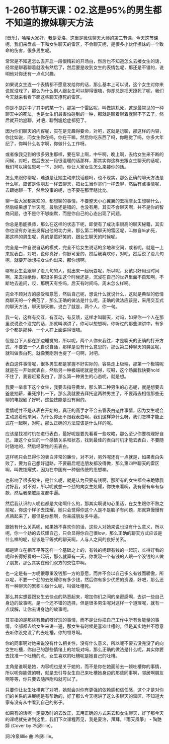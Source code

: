 # 1-260节聊天课：02.这是95%的男生都不知道的撩妹聊天方法

[音乐]，哈喽大家好，我是夏洛，这里是微信聊天大师的第二节课，今天这节课呢，我们来盘点一下和女生聊天的雷区，不会聊天呢，是很多小伙伴撩妹的一个致命的伤害，很多男生呢。

常常是不知道怎么去开启一段很精彩的开场白，然后也不知道怎么去接女生的话，经常是聊着聊着就没有然后了，然后要是收到女生的表情包呢，那还是不错的，说明他对你还有一点点兴趣。

如果说女生连一个表情都不愿意发给你的话，那么基本上可以说，这个女生对你来说就没戏了，那么为什么别人跟女生可以聊得很嗨，你却总是把天撩死了呢，我们今天就来看看下面这些聊天撩死的雷区。

你是不是踩中了其中的某一个，那第一个雷区呢，叫做尴尬死，这是最常见的一种聊天中的死法，也是女生们最害怕碰到的一种，那就是聊着聊着就聊不下去了，然后就开始尬聊，对吧，聊到尴尬症都犯了。

因为你们聊天的内容呢，实在是无趣得要命，对吧，这就是尬聊，那这样的内容，你比如说，问女生你在吗，你在干嘛，然后你吃东西了吗，你睡觉了吗，你多大年纪了，你叫什么名字啊，你做什么工作呀。

或者像我见到的很多男生那样，要在早上啊，中午啊，晚上啊，去给女生来不断的问候，对吧，然后去发一段很温暖的话那样，那其实你这样去跟女生聊天的话呢，我们可以换位思考一下，对吧，你让人家女生怎么来接你的话。

怎么来跟你聊呢，难道是让她主动来找话题吗，也不现实，那么正确的聊天方法是什么呢，应该是像朋友一样去聊天，把女生当作哥们一样去聊，然后有点事情呢，去跟她聊一下，然后没事的呢，也不要在那里瞎比比。

聊一些大家都喜欢的，都想聊的事情，不要整天小心翼翼的去揣摩女生想聊什么，然后结果想了半天呢，最后还是错的，也没有用，其实不会聊天啊，并不是你的智商问题，也不是你不够幽默，而是你自己的心态出现了问题。

你总是患能换师，那么在这样的状态下呢，即使有了成功率很高的聊天秘籍，其实你也没有办法去发挥出他的功力来，那么第二种聊天的雷区呢，叫做自high死，那这样的男生呢，真的是蛮好笑的，跟女生聊天的时候呢。

完全是一种自说自话的模式，完全不给女生说话的余地和空间，或者呢，就是一上来就表白，对吧，说你真好，你挺可爱的，然后我喜欢你，对吧，然后说了没几句呢，就要开始想把女生约出来，那你想啊。

哪有女生会跟聊了没几句的人，就出来一起玩耍呢，所以呢，女孩只好用没时间啊，来去拒绝你，那很多男生这个时候还是，沉浸在自己的世界里面不自知啊，不断地去追问，哎，那明天有空吗，后天有时间吗，周末怎么样啊。

完全不顾对方的感受和意愿，然后自己呢，想说什么就说什么，这就是典型的低情商聊天的一个典范了，那么正确的做法是什么呢，正确的做法应该是，采用交互式的聊天方法，聊天聊天嘛，说白了就是，两个人，你一句。

我一句，这样有交互，有互动，有反馈，这样才叫聊天，对吗，如果你一个人在那里说说说个没完的话，那就叫演讲了，你可以想想啊，你听过的那些演讲中，有多少个都是那种，一个人在上面讲得很嗨。

但是台下人都在那边睡觉的，所以呢，两个人你来我往，才是聊天的正确的打开方式，不要去一个人自说自话，那样是没有什么意思的，那么第三种聊天的类区呢，就叫做表白死，就像我刚刚也提了一句啊，对吧。

表白这件事情呢，很多男生都是掌握不好实际的，容易走上极端，那第一个极端呢就是在一开始就表白，然后另一种极端呢就是觉得，哎呀，这个场面我快要hold不住了，我要赶紧表白了，那么第一种男生的心态呢，就是想。

我要一举拿下这个女生，我要去指导黄龙，那么第二种男生的心态呢，就是想要去釜底抽薪，垂死挣扎一下，那么我就要去拜托这两种男生了，不要再去相信那些无聊的电视剧了好吗，这些技能是没有用的。

爱情呢并不是从表白开始的，真正的高手才不会去管表白这件事情，因为女生呢会主动追着他来问，为什么你还不跟我表白啊，我们这样算什么呀，我们怎样才能正式在一起啊，对吧，那么正确的方法应该是什么样的呢。

应该是找准时机在进行表白，最好呢是要先看看一些攻略，那么至少你要梳理好自己，跟这个女生的一个感情关系和状态，找到最佳的表白时机才能去表白，不要随时随地的，然后经常性的去表白。

这样呢只会显得你的表白非常的廉价，对不对，另外呢还有一点就是，如果表白失败了，要为自己想好退路，不要最后呢连朋友都没得做，那么第四种聊天的雷区啊，叫做炫耀式，因为在中国有一种很传统的思想嘛。

也影响了很多男生，是什么呢，就是认为只要有钱啊，那所有的女生都会来跪舔我讨好我，对不对，所以呢就想一个劲的向女生炫耀，你快来看啊，我有房有车有存款，然后我亲戚朋友都牛逼。

然后我认识的人呢也都是大佬啊什么的，那其实啊说句心里话，在女生跟你不熟之前呢，你这个样子去炫耀，她只会觉得你这个人是不是脑子有问题，那就算慢慢有点熟起来了，那但是你想啊，你亲戚朋友多牛逼。

跟她有什么关系呢，如果她不喜欢你的话，这些人对她来说也没有什么意义，所以呢，你一个劲的去炫耀自己，只会显得你自己很low，那么正确的聊天方式应该是什么样的呢，应该是平等式的聊天啊，人与人之间的良好关系。

都是建立在相互平等这样一个基础之上的，有钱的呢跟有钱的一起玩，长得好看的呢和长得好看的一起玩，那么就算有一天，你发现一个有钱的人跟一个没钱的人做了朋友，那么其实在他们双方的交往中啊。

也一定是有一方呢很尊重没钱那一方的意愿，而并不会以自己多么有钱而骄傲，所以呢，不要一个劲的去炫耀你有多少钱，然后你有多少优质的资源，好吧，那么还有一种聊天的累积叫做什么呢，叫做吐槽死。

那么其实想要跟女生去快点的熟悉起来，增加你们之间的亲密感啊，去讲一些自己身边的故事呢，是一个还不错的选择，但是很多男生呢对这样一个道理呢，就有一点误解，让你去讲身边的故事呢。

其实指的是那些有趣的呀好玩的事情，而不是让你把自己工作中所有负能量的事情，全部都去给女生来讲一遍，那女生有时候是喜欢吐槽的，但是其实她并不愿意去听你没完没了的去吐槽，你的领导啊。

你的同事啊对她来说没有什么相关性，没有什么意义，所以呢不要去没完没了的向女生吐槽，你自己的那些情绪上的垃圾对吗，那么正确的做法是什么呢，其实你要去找准一个吐槽的点，女生喜欢的吐槽呢是她自己的吐槽。

主角是谁啊是她，内容呢也是关于她的，而不是你在她面前去一顿吐槽你的事情，所以呢你能做的呀，就是去引导女生自己来吐槽她身边的那些同事啊，邻居啊朋友啊等等，你只要去随声附和就可以了。

只要你让女生吐槽爽了对吧，她就会对你有更强的依赖感和信任感，这个才是对你们的关系的进展呢是有帮助的，好了那么今天呢讲了这么多聊天的雷区，不知道大家有没有从中看到自己的影子。

如果有的话呢一定要及时的去改正，去用正确的方式来去和女生聊天，好了那今天的课呢就先讲到这里，我们下次课程再见，我是夏洛，拜拜，『雨天風箏』 - 陶艷婷 (Cover by 冷泉lillie)。

詞:冷泉lillie 曲:冷泉lillie。